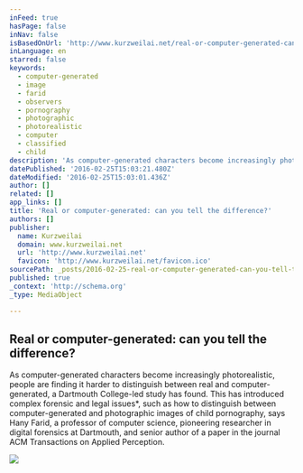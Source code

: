 ```yaml
---
inFeed: true
hasPage: false
inNav: false
isBasedOnUrl: 'http://www.kurzweilai.net/real-or-computer-generated-can-you-tell-the-difference'
inLanguage: en
starred: false
keywords:
  - computer-generated
  - image
  - farid
  - observers
  - pornography
  - photographic
  - photorealistic
  - computer
  - classified
  - child
description: 'As computer-generated characters become increasingly photorealistic, people are finding it harder to distinguish between real and computer-generated, a Dartmouth College-led study has found. This has introduced complex forensic and legal issues*, such as how to distinguish between computer-generated and photographic images of child pornography, says Hany Farid, a professor of computer science, pioneering researcher in digital forensics at Dartmouth, and senior author of a paper in the journal ACM Transactions on Applied Perception.'
datePublished: '2016-02-25T15:03:21.480Z'
dateModified: '2016-02-25T15:03:01.436Z'
author: []
related: []
app_links: []
title: 'Real or computer-generated: can you tell the difference?'
authors: []
publisher:
  name: Kurzweilai
  domain: www.kurzweilai.net
  url: 'http://www.kurzweilai.net'
  favicon: 'http://www.kurzweilai.net/favicon.ico'
sourcePath: _posts/2016-02-25-real-or-computer-generated-can-you-tell-the-difference.md
published: true
_context: 'http://schema.org'
_type: MediaObject

---
```

<article style=""><h1>Real or computer-generated: can you tell the difference?</h1><p>As computer-generated characters become increasingly photorealistic, people are finding it harder to distinguish between real and computer-generated, a Dartmouth College-led study has found. This has introduced complex forensic and legal issues*, such as how to distinguish between computer-generated and photographic images of child pornography, says Hany Farid, a professor of computer science, pioneering researcher in digital forensics at Dartmouth, and senior author of a paper in the journal ACM Transactions on Applied Perception.</p><img src="https://s3-us-west-2.amazonaws.com/the-grid-img/p/4d85ab5fe0f9464ef1e8b510749d30ebe148d1df.jpg" /></article>